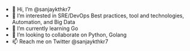 - 👋 Hi, I’m @sanjaykthkr7
- 👀 I’m interested in SRE/DevOps Best practices, tool and technologies, Automation, and Big Data
- 🌱 I’m currently learning Go
- 💞️ I’m looking to collaborate on Python, Golang
- 📫 Reach me on Twitter @sanjaykthkr7

<!---
sanjaythkr7/sanjaythkr7 is a ✨ special ✨ repository because its `README.md` (this file) appears on your GitHub profile.
You can click the Preview link to take a look at your changes.
--->

